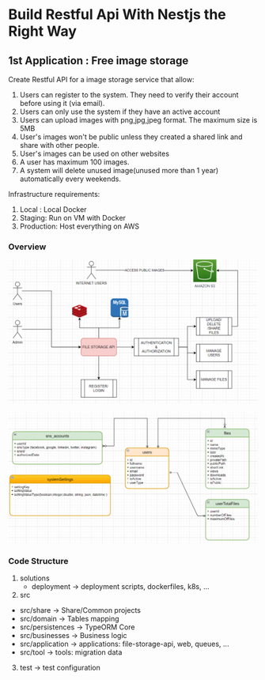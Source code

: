 # Build Restful Api With Nestjs the Right Way

## 1st Application : Free image storage

Create Restful API for a image storage service that allow:

1. Users can register to the system. They need to verify their account before using it (via email).
2. Users can only use the system if they have an active account
3. Users can upload images with png,jpg,jpeg format. The maximum size is 5MB
4. User's images won't be public unless they created a shared link and share with other people.
5. User's images can be used on other websites
6. A user has maximum 100 images.
7. A system will delete unused image(unused more than 1 year) automatically every weekends.

Infrastructure requirements:

1. Local : Local Docker
2. Staging: Run on VM with Docker
3. Production: Host everything on AWS

### Overview

![File Storage API](./documents/file-storage-api.png)

![File Storage API Entities](./documents/file-storage-api-entities.png)

### Code Structure

1. solutions
    - deployment -> deployment scripts, dockerfiles, k8s, ...
2. src
- src/share -> Share/Common projects
- src/domain -> Tables mapping
- src/persistences -> TypeORM Core
- src/businesses -> Business logic
- src/application -> applications: file-storage-api, web, queues, ...
- src/tool -> tools: migration data

3. test -> test configuration
